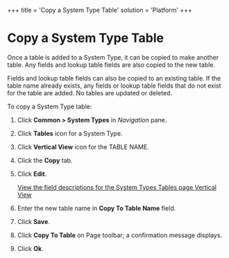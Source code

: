 +++
title = 'Copy a System Type Table'
solution = 'Platform'
+++

# Copy a System Type Table

Once a table is added to a System Type, it can be copied to make another
table. Any fields and lookup table fields are also copied to the new
table.

Fields and lookup table fields can also be copied to an existing table.
If the table name already exists, any fields or lookup table fields that
do not exist for the table are added. No tables are updated or deleted.

To copy a System Type table:

1.  Click **Common \> System Types** in *Navigation* pane.

2.  Click **Tables** icon for a System Type.

3.  Click **Vertical View** icon for the TABLE NAME.

4.  Click the **Copy** tab.

5.  Click **Edit**.
    
    [View the field descriptions for the System Types Tables page
    Vertical View](../Page_Desc/System_Types_Tables_H.htm)

6.  Enter the new table name in **Copy To Table Name** field.

7.  Click **Save**.

8.  Click **Copy To Table** on Page toolbar; a confirmation message
    displays.

9.  Click **Ok**.
